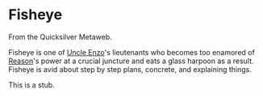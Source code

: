 
# Fisheye

From the Quicksilver Metaweb.

Fisheye is one of [Uncle Enzo](/uncle-enzo)'s lieutenants who becomes too enamored of [Reason](/reason)'s power at a crucial juncture and eats a glass harpoon as a result. Fisheye is avid about step by step plans, concrete, and explaining things.

This is a stub.
